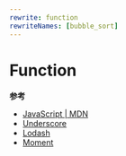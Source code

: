 ```yaml
---
rewrite: function
rewriteNames: [bubble_sort]
---
```


# Function

**参考**

- [JavaScript | MDN](https://developer.mozilla.org/zh-CN/docs/Web/JavaScript)
- [Underscore](https://underscorejs.net/)
- [Lodash](https://www.lodashjs.com/)
- [Moment](https://momentjs.bootcss.com/)

<!-- rewrite:array_every slot:syntax

-->
